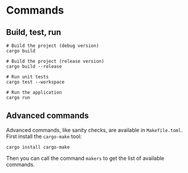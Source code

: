 # Commands

## Build, test, run

```shell
# Build the project (debug version)
cargo build

# Build the project (release version)
cargo build --release

# Run unit tests
cargo test --workspace

# Run the application
cargo run
```

## Advanced commands

Advanced commands, like sanity checks, are available in `Makefile.toml`. First
install the `cargo-make` tool:

```shell
cargo install cargo-make
```

Then you can call the command `makers` to get the list of available commands.
